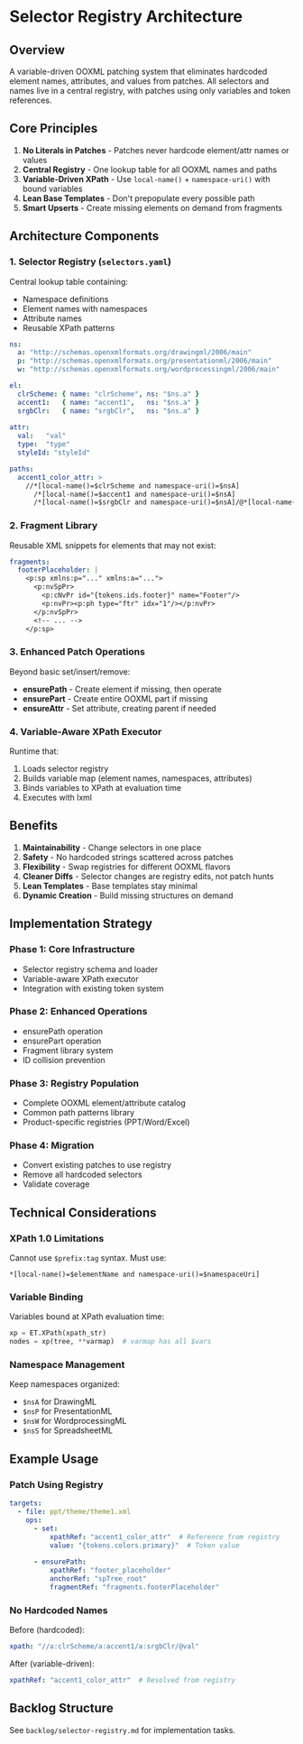 # Selector Registry Architecture

## Overview

A variable-driven OOXML patching system that eliminates hardcoded element names, attributes, and values from patches. All selectors and names live in a central registry, with patches using only variables and token references.

## Core Principles

1. **No Literals in Patches** - Patches never hardcode element/attr names or values
2. **Central Registry** - One lookup table for all OOXML names and paths
3. **Variable-Driven XPath** - Use `local-name()` + `namespace-uri()` with bound variables
4. **Lean Base Templates** - Don't prepopulate every possible path
5. **Smart Upserts** - Create missing elements on demand from fragments

## Architecture Components

### 1. Selector Registry (`selectors.yaml`)

Central lookup table containing:
- Namespace definitions
- Element names with namespaces
- Attribute names
- Reusable XPath patterns

```yaml
ns:
  a: "http://schemas.openxmlformats.org/drawingml/2006/main"
  p: "http://schemas.openxmlformats.org/presentationml/2006/main"
  w: "http://schemas.openxmlformats.org/wordprocessingml/2006/main"

el:
  clrScheme: { name: "clrScheme", ns: "$ns.a" }
  accent1:   { name: "accent1",   ns: "$ns.a" }
  srgbClr:   { name: "srgbClr",   ns: "$ns.a" }
  
attr:
  val:   "val"
  type:  "type"
  styleId: "styleId"

paths:
  accent1_color_attr: >
    //*[local-name()=$clrScheme and namespace-uri()=$nsA]
      /*[local-name()=$accent1 and namespace-uri()=$nsA]
      /*[local-name()=$srgbClr and namespace-uri()=$nsA]/@*[local-name()=$val]
```

### 2. Fragment Library

Reusable XML snippets for elements that may not exist:

```yaml
fragments:
  footerPlaceholder: |
    <p:sp xmlns:p="..." xmlns:a="...">
      <p:nvSpPr>
        <p:cNvPr id="{tokens.ids.footer}" name="Footer"/>
        <p:nvPr><p:ph type="ftr" idx="1"/></p:nvPr>
      </p:nvSpPr>
      <!-- ... -->
    </p:sp>
```

### 3. Enhanced Patch Operations

Beyond basic set/insert/remove:

- **ensurePath** - Create element if missing, then operate
- **ensurePart** - Create entire OOXML part if missing
- **ensureAttr** - Set attribute, creating parent if needed

### 4. Variable-Aware XPath Executor

Runtime that:
1. Loads selector registry
2. Builds variable map (element names, namespaces, attributes)
3. Binds variables to XPath at evaluation time
4. Executes with lxml

## Benefits

1. **Maintainability** - Change selectors in one place
2. **Safety** - No hardcoded strings scattered across patches
3. **Flexibility** - Swap registries for different OOXML flavors
4. **Cleaner Diffs** - Selector changes are registry edits, not patch hunts
5. **Lean Templates** - Base templates stay minimal
6. **Dynamic Creation** - Build missing structures on demand

## Implementation Strategy

### Phase 1: Core Infrastructure
- Selector registry schema and loader
- Variable-aware XPath executor
- Integration with existing token system

### Phase 2: Enhanced Operations
- ensurePath operation
- ensurePart operation  
- Fragment library system
- ID collision prevention

### Phase 3: Registry Population
- Complete OOXML element/attribute catalog
- Common path patterns library
- Product-specific registries (PPT/Word/Excel)

### Phase 4: Migration
- Convert existing patches to use registry
- Remove all hardcoded selectors
- Validate coverage

## Technical Considerations

### XPath 1.0 Limitations

Cannot use `$prefix:tag` syntax. Must use:
```xpath
*[local-name()=$elementName and namespace-uri()=$namespaceUri]
```

### Variable Binding

Variables bound at XPath evaluation time:
```python
xp = ET.XPath(xpath_str)
nodes = xp(tree, **varmap)  # varmap has all $vars
```

### Namespace Management

Keep namespaces organized:
- `$nsA` for DrawingML
- `$nsP` for PresentationML  
- `$nsW` for WordprocessingML
- `$nsS` for SpreadsheetML

## Example Usage

### Patch Using Registry

```yaml
targets:
  - file: ppt/theme/theme1.xml
    ops:
      - set:
          xpathRef: "accent1_color_attr"  # Reference from registry
          value: "{tokens.colors.primary}"  # Token value
          
      - ensurePath:
          xpathRef: "footer_placeholder"
          anchorRef: "spTree_root"
          fragmentRef: "fragments.footerPlaceholder"
```

### No Hardcoded Names

Before (hardcoded):
```yaml
xpath: "//a:clrScheme/a:accent1/a:srgbClr/@val"
```

After (variable-driven):
```yaml
xpathRef: "accent1_color_attr"  # Resolved from registry
```

## Backlog Structure

See `backlog/selector-registry.md` for implementation tasks.